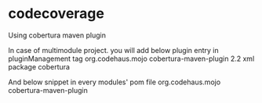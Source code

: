 # codecoverage
Using cobertura maven plugin

In case of multimodule project. you will add below plugin entry in pluginManagement tag
  <plugin>
    <groupId>org.codehaus.mojo</groupId>
    <artifactId>cobertura-maven-plugin</artifactId>
    <version>2.2</version>
    <configuration>
      <formats>
        <format>xml</format>
      </formats>
    </configuration>
    <executions>
      <execution>
        <phase>package</phase>
        <goals>
          <goal>cobertura</goal>
        </goals>
      </execution>
    </executions>
</plugin>


And below snippet in every modules' pom file
 <plugin>
    <groupId>org.codehaus.mojo</groupId>
    <artifactId>cobertura-maven-plugin</artifactId>
 </plugin>
